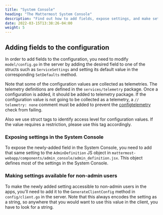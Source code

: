 ```yaml
---
title: "System Console"
heading: "The Mattermost System Console"
description: "Find out how to add fields, expose settings, and make settings available for non-admins in the System Console."
date: 2022-03-15T13:38:26-04:00
weight: 5
---
```


## Adding fields to the configuration

In order to add fields to the configuration, you need to modify `model/config.go` in the server by adding the desired field to one of the structs such as `ServiceSettings` and setting its default value in the corresponding `SetDefaults` method.

Note that some of the configuration values are collected as telemetries. The telemetry definitions are defined in the `services/telemetry` package. Once a configuration is added, it should be added to telemetry package. If the configuration value is not going to be collected as a telemetry, a `// telemetry: none` comment must be added to prevent the [configtelemetry](https://github.com/mattermost/mattermost-govet#included-analyzers) check from failing.

Also we use struct tags to identify access level for configuration values. If the value requires a restriction, please use this tag accordingly.

### Exposing settings in the System Console

To expose the newly-added field in the System Console, you need to add that same setting to the `AdminDefinition` JS object in `mattermost-webapp/components/admin_console/admin_definition.jsx`. This object defines most of the settings in the System Console.


### Making settings available for non-admin users

To make the newly added setting accessible to non-admin users in the apps, you'll need to add it to the `GenerateClientConfig` method in `config/client.go` in the server. Note that this always encodes the setting as a string, so anywhere that you would want to use this value in the client, you have to look for a string.
